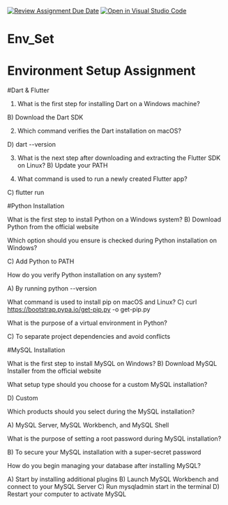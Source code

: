 [![Review Assignment Due Date](https://classroom.github.com/assets/deadline-readme-button-22041afd0340ce965d47ae6ef1cefeee28c7c493a6346c4f15d667ab976d596c.svg)](https://classroom.github.com/a/vnsr1XuU)
[![Open in Visual Studio Code](https://classroom.github.com/assets/open-in-vscode-2e0aaae1b6195c2367325f4f02e2d04e9abb55f0b24a779b69b11b9e10269abc.svg)](https://classroom.github.com/online_ide?assignment_repo_id=16366939&assignment_repo_type=AssignmentRepo)
# Env_Set

# Environment Setup Assignment

#Dart & Flutter

1. What is the first step for installing Dart on a Windows machine?

B) Download the Dart SDK

2. Which command verifies the Dart installation on macOS?

D) dart --version

3. What is the next step after downloading and extracting the Flutter SDK on Linux?
B) Update your PATH

5. What command is used to run a newly created Flutter app?

C) flutter run



#Python Installation

What is the first step to install Python on a Windows system?
B) Download Python from the official website


Which option should you ensure is checked during Python installation on Windows?

C) Add Python to PATH


How do you verify Python installation on any system?

A) By running python --version

What command is used to install pip on macOS and Linux?
C) curl https://bootstrap.pypa.io/get-pip.py -o get-pip.py

What is the purpose of a virtual environment in Python?

C) To separate project dependencies and avoid conflicts


#MySQL Installation

What is the first step to install MySQL on Windows?
B) Download MySQL Installer from the official website


What setup type should you choose for a custom MySQL installation?

D) Custom

Which products should you select during the MySQL installation?

A) MySQL Server, MySQL Workbench, and MySQL Shell


What is the purpose of setting a root password during MySQL installation?

B) To secure your MySQL installation with a super-secret password


How do you begin managing your database after installing MySQL?

A) Start by installing additional plugins
B) Launch MySQL Workbench and connect to your MySQL Server
C) Run mysqladmin start in the terminal
D) Restart your computer to activate MySQL
